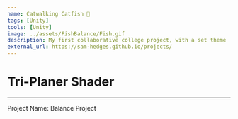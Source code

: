 ```yaml
---
name: Catwalking Catfish 🚧
tags: [Unity]
tools: [Unity]
image: ../assets/FishBalance/Fish.gif
description: My first collaborative college project, with a set theme 'Balance'
external_url: https://sam-hedges.github.io/projects/
---
```


# **Tri-Planer Shader**

---

Project Name: Balance Project